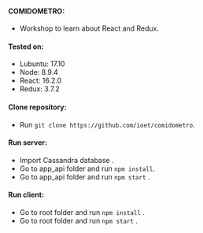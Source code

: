 #### COMIDOMETRO:
* Workshop to learn about React and Redux.

#### Tested on:
* Lubuntu: 17.10
* Node: 8.9.4
* React: 16.2.0
* Redux: 3.7.2

#### Clone repository:
* Run `git clone https://github.com/ioet/comidometro`.

#### Run server:
* Import Cassandra database .
* Go to app_api folder and run `npm install`.
* Go to app_api folder and run `npm start` .

#### Run client:
* Go to root folder and run `npm install` .
* Go to root folder and run `npm start` .

